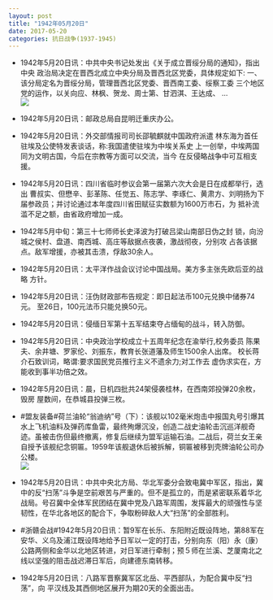 ```yaml
---
layout: post
title: "1942年05月20日"
date: 2017-05-20
categories: 抗日战争(1937-1945)
---
```


<meta name="referrer" content="no-referrer" />

- 1942年5月20日讯：中共中央书记处发出《关于成立晋绥分局的通知》，指出中央 政治局决定在晋西北成立中央分局及晋西北区党委，具体规定如下: 一、该分局定名为晋绥分局，管理晋西北区党委、晋西南工委、绥察工委 三个地区党的运作，以关向应、林枫、贺龙、周士第、甘泗淇、王达成、 ... <br/><img src="https://wx1.sinaimg.cn/large/aca367d8ly1ffs6cnhcylj20c80bxmxa.jpg" />

- 1942年5月20日讯：邮政总局自昆明迁重庆办公。 

- 1942年5月20日讯：外交部情报司司长邵毓麒就中国政府派遣 林东海为首任驻埃及公使特发表谈话，称:我国遣使驻埃为中埃关系史 上一创举，中埃两国同为文明古国，今后在宗教等方面可以交流，当今 在反侵略战争中可互相支援。 

- 1942年5月20日讯：四川省临时参议会第一届第六次大会是日在成都举行，选出 曹叔实、但懋辛、彭革陈、任觉五、陈志学、李琢仁、黄肃方、刘明扬为下 届参政员；并讨论通过本年度四川省田赋征实数额为1600万市石，为 抵补流滥不足之额，由省政府增加一成。 

- 1942年5月中旬：第三十七师师长史泽波为打破吕梁山南部日伪之封 锁，向汾城之侯村、盘道、南西城、高庄等敌据点夜袭，激战彻夜，分别攻 占各该据点。敌军增援，亦被其击溃，俘敌30余人。 

- 1942年5月20日讯：太平洋作战会议讨论中国战局。美方多主张先欧后亚的战略 方针。 

- 1942年5月20日讯：汪伪财政部布告规定：即日起法币100元兑换中储券74元。 至26日，100元法币只能兑换50元。 

- 1942年5月20日讯：侵缅日军第十五军结束夺占缅甸的战斗，转入防御。 

- 1942年5月20日讯：中央政治学校成立十五周年纪念在渝举行,校务委员 陈果夫、余井塘、罗家伦、刘振东，教育长张道藩及师生1500余人出席。 校长蒋介石致训词，略谓:要求国民党员推行主义不遗余力;对工作去 虚伪求实在，方能收到事半功倍之效。 

- 1942年5月20日讯：晨，日机四批共24架侵袭桂林，在西南郊投弹20余枚，毁房 屋数间，在恭城县投弹三枚。 

- #盟友装备#荷兰油轮“翁迪纳”号（下）：该舰以102毫米炮击中报国丸号引爆其水上飞机油料及弹药库鱼雷，最终殉爆沉没，创造二战史油轮击沉巡洋舰奇迹。虽被击伤但最终撤离，修复后继续为盟军运输石油。二战后，荷兰女王亲自授予该舰纪念铜匾。1959年该舰退休后被拆解，铜匾被移到壳牌油轮公司办公楼。 <br/><img src="https://wx4.sinaimg.cn/large/aca367d8ly1ffrlixue62j20nf18vh31.jpg" />

- 1942年5月20日讯：中共中央北方局、华北军委分会致电冀中军区，指出，冀中的反“扫荡”斗争是空前艰苦与严重的。但不是孤立的，而是紧密联系着华北战局。号召冀中全体军民团结在冀中党及八路军周围，发挥最大的顽强性与坚韧性，在华北各地区的配合下，争取粉碎敌人大“扫荡”的全部胜利。 

- #浙赣会战#1942年5月20日讯：暂9军在长乐、东阳附近既设阵地，第88军在安华、义乌及浦江既设阵地给予日军以一定的打击，分别向东（阳）永（康）公路两侧和金华以北地区转进，对日军进行牵制；预５师在兰溪、芝厦南北之线以坚强的阻击战迟滞日军后，向建德东南转移。 

- 1942年5月20日讯：八路军晋察冀军区北岳、平西部队，为配合冀中反“扫荡”，向 平汉线及其西侧地区展开为期20天的全面出击。 


